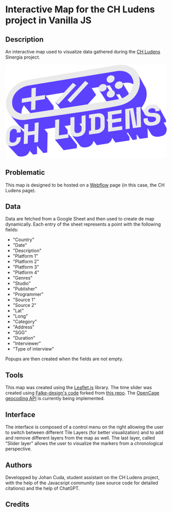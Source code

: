 # Interactive Map for the CH Ludens project in Vanilla JS

## Description

An interactive map used to visualize data gathered during the [CH Ludens](https://chludens.ch/) Sinergia project.

![Dashboard view](/img/ch_ludens_logo.png)

## Problematic

This map is designed to be hosted on a [Webflow](https://webflow.com/) page (in this case, the CH Ludens page).

## Data

Data are fetched from a Google Sheet and then used to create de map dynamically. Each entry of the sheet represents a point with the following fields:

- "Country"
- "Date"
- "Description"
- "Platform 1"
- "Platform 2"
- "Platform 3"
- "Platform 4"
- "Genres"
- "Studio"
- "Publisher"
- "Programmer"
- "Source 1"
- "Source 2"
- "Lat"
- "Long"
- "Category"
- "Address"
- "SGG"
- "Duration"
- "Interviewer"
- "Type of interview"

Popups are then created when the fields are not empty.

## Tools

This map was created using the [Leaflet.js](https://leafletjs.com/) library. The time slider was created using [Falke-design's code](https://github.com/Falke-Design/LeafletSlider) forked from [this repo](https://github.com/dwilhelm89/LeafletSlider). The [OpenCage geocoding API](https://opencagedata.com/tutorials/geocode-in-javascript) is currently being implemented.

## Interface

The interface is composed of a control menu on the right allowing the user to switch between different Tile Layers (for better visualization) and to add and remove different layers from the map as well. The last layer, called "Slider layer" allows the user to visualize the markers from a chronological perspective.


## Authors

Developped by Johan Cuda, student assistant on the CH Ludens project, with the help of the Javacsript community (see source code for detailed citations) and the help of ChatGPT.

## Credits


